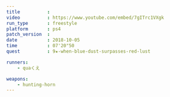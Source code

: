 ```yaml
---
title          :
video          : https://www.youtube.com/embed/7gITrc1VXgk
run_type       : freestyle
platform       : ps4
patch_version  : 
date           : 2018-10-05
time           : 07'20"50
quest          : 9★-when-blue-dust-surpasses-red-lust

runners:
    - quaくえ

weapons:
    - hunting-horn
---
```

